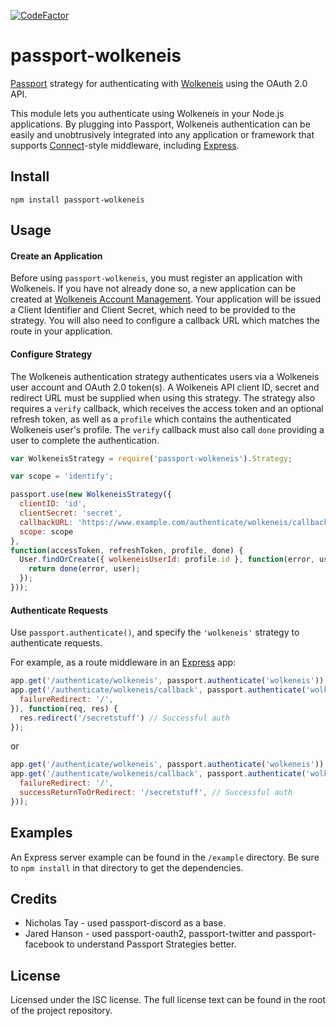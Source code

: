 [![CodeFactor](https://www.codefactor.io/repository/github/wolkeneis/passport-wolkeneis/badge)](https://www.codefactor.io/repository/github/wolkeneis/passport-wolkeneis)

# passport-wolkeneis

[Passport](http://passportjs.org/) strategy for authenticating with [Wolkeneis](https://wolkeneis.dev/)
using the OAuth 2.0 API.

This module lets you authenticate using Wolkeneis in your Node.js applications.
By plugging into Passport, Wolkeneis authentication can be easily and
unobtrusively integrated into any application or framework that supports
[Connect](http://www.senchalabs.org/connect/)-style middleware, including
[Express](http://expressjs.com/).

## Install
`npm install passport-wolkeneis`

## Usage

#### Create an Application

Before using `passport-wolkeneis`, you must register an application with Wolkeneis.
If you have not already done so, a new application can be created at
[Wolkeneis Account Management](https://walderde.wolkeneis.dev/account).  Your application
will be issued a Client Identifier and Client Secret, which
need to be provided to the strategy.  You will also need to configure a callback
URL which matches the route in your application.

#### Configure Strategy
The Wolkeneis authentication strategy authenticates users via a Wolkeneis user account and OAuth 2.0 token(s). A Wolkeneis API client ID, secret and redirect URL must be supplied when using this strategy. The strategy also requires a `verify` callback, which receives the access token and an optional refresh token, as well as a `profile` which contains the authenticated Wolkeneis user's profile. The `verify` callback must also call `done` providing a user to complete the authentication.

```javascript
var WolkeneisStrategy = require('passport-wolkeneis').Strategy;

var scope = 'identify';

passport.use(new WolkeneisStrategy({
  clientID: 'id',
  clientSecret: 'secret',
  callbackURL: 'https://www.example.com/authenticate/wolkeneis/callback',
  scope: scope
},
function(accessToken, refreshToken, profile, done) {
  User.findOrCreate({ wolkeneisUserId: profile.id }, function(error, user) {
    return done(error, user);
  });
}));
```

#### Authenticate Requests
Use `passport.authenticate()`, and specify the `'wolkeneis'` strategy to authenticate requests.

For example, as a route middleware in an [Express](http://expressjs.com/) app:

```javascript
app.get('/authenticate/wolkeneis', passport.authenticate('wolkeneis'));
app.get('/authenticate/wolkeneis/callback', passport.authenticate('wolkeneis', {
  failureRedirect: '/',
}), function(req, res) {
  res.redirect('/secretstuff') // Successful auth
});
```
or
```javascript
app.get('/authenticate/wolkeneis', passport.authenticate('wolkeneis'));
app.get('/authenticate/wolkeneis/callback', passport.authenticate('wolkeneis', {
  failureRedirect: '/',
  successReturnToOrRedirect: '/secretstuff', // Successful auth
}));
```

## Examples
An Express server example can be found in the `/example` directory. Be sure to `npm install` in that directory to get the dependencies.

## Credits
* Nicholas Tay - used passport-discord as a base.
* Jared Hanson - used passport-oauth2, passport-twitter and passport-facebook to understand Passport Strategies better.

## License
Licensed under the ISC license. The full license text can be found in the root of the project repository.
